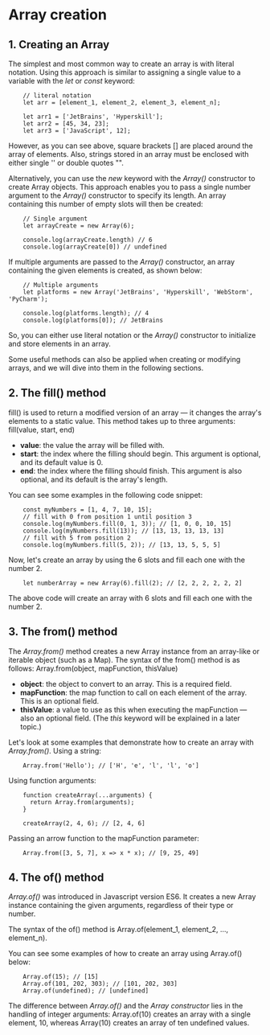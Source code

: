 # Array creation
## 1. Creating an Array
The simplest and most common way to create an array is with literal notation. Using
this approach is similar to assigning a single value to a variable with the *let* or
*const* keyword:
```
    // literal notation
    let arr = [element_1, element_2, element_3, element_n];

    let arr1 = ['JetBrains', 'Hyperskill'];
    let arr2 = [45, 34, 23];
    let arr3 = ['JavaScript', 12];
```

However, as you can see above, square brackets [] are placed around the array of
elements. Also, strings stored in an array must be enclosed with either single ''
or double quotes "".

Alternatively, you can use the *new* keyword with the *Array()* constructor to create
Array objects. This approach enables you to pass a single number argument to the
*Array()* constructor to specify its length. An array containing this number of
empty slots will then be created:
```
    // Single argument
    let arrayCreate = new Array(6);

    console.log(arrayCreate.length) // 6
    console.log(arrayCreate[0]) // undefined
```
If multiple arguments are passed to the *Array()* constructor, an array containing
the given elements is created, as shown below:

```
    // Multiple arguments
    let platforms = new Array('JetBrains', 'Hyperskill', 'WebStorm', 'PyCharm');

    console.log(platforms.length); // 4
    console.log(platforms[0]); // JetBrains
```
So, you can either use literal notation or the *Array()* constructor to initialize
and store elements in an array.

Some useful methods can also be applied when creating or modifying arrays, and we
will dive into them in the following sections.

## 2. The fill() method
fill() is used to return a modified version of an array — it changes the array's
elements to a static value. This method takes up to three arguments:
fill(value, start, end)
- **value**: the value the array will be filled with.
- **start**: the index where the filling should begin. This argument is optional,
                 and its default value is 0.
- **end**:  the index where the filling should finish. This argument is also
                optional, and its default is the array's length.

You can see some examples in the following code snippet:

```
    const myNumbers = [1, 4, 7, 10, 15];
    // fill with 0 from position 1 until position 3
    console.log(myNumbers.fill(0, 1, 3)); // [1, 0, 0, 10, 15]
    console.log(myNumbers.fill(13)); // [13, 13, 13, 13, 13]
    // fill with 5 from position 2
    console.log(myNumbers.fill(5, 2)); // [13, 13, 5, 5, 5]
```

Now, let's create an array by using the 6 slots and fill each one with the number 2.

```
    let numberArray = new Array(6).fill(2); // [2, 2, 2, 2, 2, 2]
```
The above code will create an array with 6 slots and fill each one with the
number 2.

## 3. The from() method
The *Array.from()* method creates a new Array instance from an array-like or
iterable object (such as a Map). The syntax of the from() method is as follows:
            Array.from(object, mapFunction, thisValue)

- **object**: the object to convert to an array. This is a required field.
- **mapFunction**: the map function to call on each element of the array. This is an
                   optional field.
- **thisValue**: a value to use as this when executing the mapFunction — also an
                 optional field. (The *this* keyword will be explained in a later topic.)
    
Let's look at some examples that demonstrate how to create an array with *Array.from()*.
Using a string:

```
    Array.from('Hello'); // ['H', 'e', 'l', 'l', 'o']
```

Using function arguments:
```
    function createArray(...arguments) {
      return Array.from(arguments);
    }

    createArray(2, 4, 6); // [2, 4, 6]
```

Passing an arrow function to the mapFunction parameter:
```
    Array.from([3, 5, 7], x => x * x); // [9, 25, 49]
```

## 4. The of() method
*Array.of()* was introduced in Javascript version ES6. It creates a new Array
instance containing the given arguments, regardless of their type or number. 

The syntax of the of() method is
        Array.of(element_1, element_2, ..., element_n).

You can see some examples of how to create an array using Array.of() below:

```
    Array.of(15); // [15]
    Array.of(101, 202, 303); // [101, 202, 303]
    Array.of(undefined); // [undefined]
```

The difference between *Array.of()* and the *Array constructor* lies in the handling
of integer arguments: Array.of(10) creates an array with a single element, 10,
whereas Array(10) creates an array of ten undefined values.

